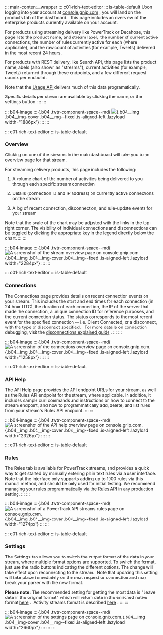 ::: main-content__wrapper
::: c01-rich-text-editor
::: is-table-default
Upon logging into your account at
[console.gnip.com](http://console.gnip.com) , you will land on the
products tab of the dashboard.  This page includes an overview of the
enterprise products currently available on your account.

For products using streaming delivery like PowerTrack or Decahose, this
page lists the product name, and stream label,  the number of current
active connections, the number of rules currently active for each (where
applicable), and the raw count of activities (for example, Tweets)
delivered in the most recent 24 hours.

For products with REST delivery, like Search API, this page lists the
product name,labels (also shown as \"streams\"), current activities (for
example, Tweets) returned through these endpoints, and a few different
request counts per endpoint.

Note that the [Usage
API](/en/docs/twitter-api/enterprise/usage-api/overview.html) delivers
much of this data programatically.

Specific details per stream are available by clicking the name, or the
settings button.
:::
:::

::: b04-image
::: {.b04 .twtr-component-space--md}
![](https://cdn.cms-twdigitalassets.com/content/dam/developer-twitter/gnip-console/products-tab.png.twimg.1920.png){.b04__img
.b04__img-cover .b04__img--fixed .is-aligned-left .lazyload
width="1886px"}
:::
:::

::: c01-rich-text-editor
::: is-table-default
### Overview

Clicking on one of the streams in the main dashboard will take you to an
overview page for that stream.

For streaming delivery products, this page includes the following:

1.  A volume chart of the number of activities being delivered to you
    through each specific stream connection

2.  Details (connection ID and IP address) on currently active
    connections on the stream

3.  A log of recent connection, disconnection, and rule-update events
    for your stream

Note that the scale of the chart may be adjusted with the links in the
top-right corner. The visibility of individual connections and
disconnections can be toggled by clicking the appropriate key in the
legend directly below the chart.
:::
:::

::: b04-image
::: {.b04 .twtr-component-space--md}
![A screenshot of the stream overview page on
console.gnip.com](https://cdn.cms-twdigitalassets.com/content/dam/developer-twitter/gnip-console/stream-overview.png.twimg.1920.png){.b04__img
.b04__img-cover .b04__img--fixed .is-aligned-left .lazyload
width="2284px"}
:::
:::

::: c01-rich-text-editor
::: is-table-default
### Connections

The Connections page provides details on recent connection events on
your stream. This includes the start and end times for each connection
(in 24 hour UTC), the duration of each connection, the IP of the server
that made the connection, a unique connection ID for reference purposes,
and the current connection status. The status corresponds to the most
recent event for the specified connection -- i.e. Client Connected, or a
disconnect, with the type of disconnect specified.   For more details on
connection debugging, visit the [disconnections explained
guide](/en/docs/twitter-api/enterprise/powertrack-api/guides.html) .
:::
:::

::: b04-image
::: {.b04 .twtr-component-space--md}
![A screenshot of the connections overview page on
console.gnip.com.](https://cdn.cms-twdigitalassets.com/content/dam/developer-twitter/gnip-console/connections.png.twimg.1920.png){.b04__img
.b04__img-cover .b04__img--fixed .is-aligned-left .lazyload
width="1258px"}
:::
:::

::: c01-rich-text-editor
::: is-table-default
### API Help

The API Help page provides the API endpoint URLs for your stream, as
well as the Rules API endpoint for the stream, where applicable. In
addition, it includes sample curl commands and instructions on how to
connect to the stream endpoint, and how to programmatically add, delete,
and list rules from your stream\'s Rules API endpoint.
:::
:::

::: b04-image
::: {.b04 .twtr-component-space--md}
![A screenshot of the API help overview page on
console.gnip.com.](https://cdn.cms-twdigitalassets.com/content/dam/developer-twitter/gnip-console/api-help.png.twimg.1920.png){.b04__img
.b04__img-cover .b04__img--fixed .is-aligned-left .lazyload
width="2326px"}
:::
:::

::: c01-rich-text-editor
::: is-table-default
### Rules

The Rules tab is available for PowerTrack streams, and provides a quick
way to get started by manually entering plain text rules via a user
interface. Note that the interface only supports adding up to 1000 rules
via this manual method, and should be only used for initial testing. We
recommend managing your rules programmatically via the [Rules
API](/en/docs/twitter-api/enterprise/powertrack-api/api-reference.html)
in any production setting.
:::
:::

::: b04-image
::: {.b04 .twtr-component-space--md}
![A screenshot of a PowerTrack API streams rules page on
console.gnip.com.](https://cdn.cms-twdigitalassets.com/content/dam/developer-twitter/gnip-console/rules.png.twimg.1920.png){.b04__img
.b04__img-cover .b04__img--fixed .is-aligned-left .lazyload
width="1274px"}
:::
:::

::: c01-rich-text-editor
::: is-table-default
### Settings

The Settings tab allows you to switch the output format of the data in
your stream, where multiple format options are supported. To switch the
format, just use the radio buttons indicating the different options. The
change will take effect upon reconnecting to the stream.  Note that
updating this setting will take place immediately on the next request or
connection and may break your parser with the new format.

**Please note:** The recommended setting for getting the most data is
\"Leave data in the original format\" which will return data in the
enriched native format
[here](/en/docs/twitter-api/enterprise/data-dictionary/native-enriched-objects.html)
.  Activity streams format is described
[here](/en/docs/twitter-api/enterprise/data-dictionary/activity-streams-objects.html)
.
:::
:::

::: b04-image
::: {.b04 .twtr-component-space--md}
![A screenshot of the settings page on
console.gnip.com.](https://cdn.cms-twdigitalassets.com/content/dam/developer-twitter/gnip-console/settings-format.png.twimg.1920.png){.b04__img
.b04__img-cover .b04__img--fixed .is-aligned-left .lazyload
width="2660px"}
:::
:::
:::
